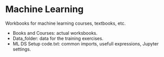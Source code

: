 # Machine Learning
Workbooks for machine learning courses, textbooks, etc.


- Books and Courses:    actual worksbooks.
- Data_folder:          data for the training exercises.
- ML DS Setup code.txt: common imports, usefull expressions, Jupyter settings.
